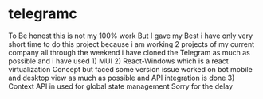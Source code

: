 # telegramc
 To Be honest this is not my 100% work But I gave my Best i have only very short time to do this project because i am working 2 projects of my current company  all through the weekend  i have cloned the Telegram as much as possible and i have used  1) MUI 2) React-Windows  which is a react virtualization Concept but faced some version issue worked on bot mobile and desktop view as much as possible and API integration is done 3) Context API in used for global state management Sorry  for the delay 
